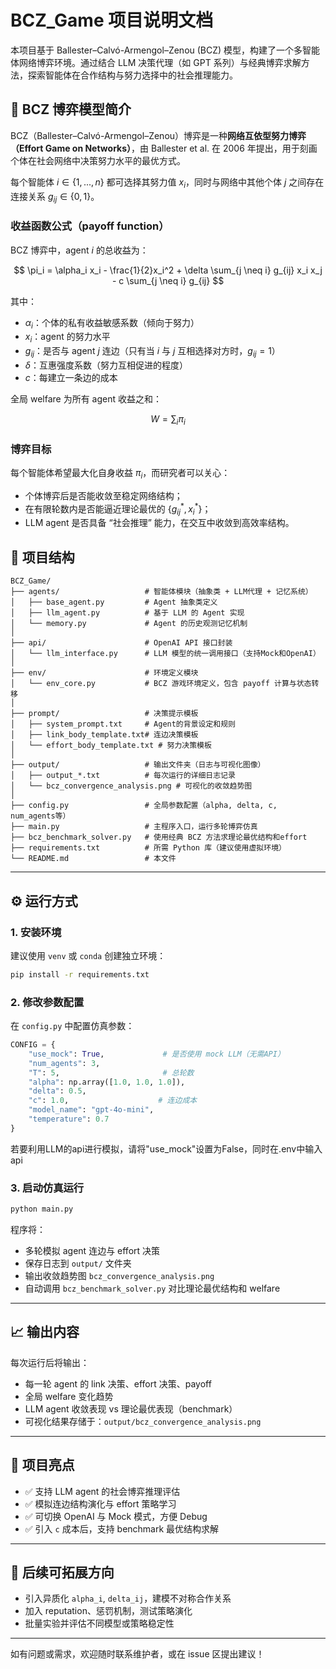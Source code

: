 # BCZ\_Game 项目说明文档

本项目基于 Ballester–Calvó-Armengol–Zenou (BCZ) 模型，构建了一个多智能体网络博弈环境。通过结合 LLM 决策代理（如 GPT 系列）与经典博弈求解方法，探索智能体在合作结构与努力选择中的社会推理能力。

## 🎲 BCZ 博弈模型简介

BCZ（Ballester–Calvó-Armengol–Zenou）博弈是一种**网络互依型努力博弈（Effort Game on Networks）**，由 Ballester et al. 在 2006 年提出，用于刻画个体在社会网络中决策努力水平的最优方式。

每个智能体 $i \in \{1, ..., n\}$ 都可选择其努力值 $x_i$，同时与网络中其他个体 $j$ 之间存在连接关系 $g_{ij} \in \{0, 1\}$。

### 收益函数公式（payoff function）

BCZ 博弈中，agent $i$ 的总收益为：

$$
\pi_i = \alpha_i x_i - \frac{1}{2}x_i^2 + \delta \sum_{j \neq i} g_{ij} x_i x_j - c \sum_{j \neq i} g_{ij}
$$

其中：

* $\alpha_i$：个体的私有收益敏感系数（倾向于努力）
* $x_i$：agent 的努力水平
* $g_{ij}$：是否与 agent $j$ 连边（只有当 $i$ 与 $j$ 互相选择对方时，$g_{ij} = 1$）
* $\delta$：互惠强度系数（努力互相促进的程度）
* $c$：每建立一条边的成本

全局 welfare 为所有 agent 收益之和：

$$
W = \sum_i \pi_i
$$

### 博弈目标

每个智能体希望最大化自身收益 $\pi_i$，而研究者可以关心：

* 个体博弈后是否能收敛至稳定网络结构；
* 在有限轮数内是否能逼近理论最优的 $\{g_{ij}^*, x_i^*\}$；
* LLM agent 是否具备 “社会推理” 能力，在交互中收敛到高效率结构。


## 📁 项目结构

```
BCZ_Game/
├── agents/                   # 智能体模块（抽象类 + LLM代理 + 记忆系统）
│   ├── base_agent.py         # Agent 抽象类定义
│   ├── llm_agent.py          # 基于 LLM 的 Agent 实现
│   └── memory.py             # Agent 的历史观测记忆机制
│
├── api/                      # OpenAI API 接口封装
│   └── llm_interface.py      # LLM 模型的统一调用接口（支持Mock和OpenAI）
│
├── env/                      # 环境定义模块
│   └── env_core.py           # BCZ 游戏环境定义，包含 payoff 计算与状态转移
│
├── prompt/                   # 决策提示模板
│   ├── system_prompt.txt     # Agent的背景设定和规则
│   ├── link_body_template.txt# 连边决策模板
│   └── effort_body_template.txt # 努力决策模板
│
├── output/                   # 输出文件夹（日志与可视化图像）
│   ├── output_*.txt          # 每次运行的详细日志记录
│   └── bcz_convergence_analysis.png # 可视化的收敛趋势图
│
├── config.py                 # 全局参数配置（alpha, delta, c, num_agents等）
├── main.py                   # 主程序入口，运行多轮博弈仿真
├── bcz_benchmark_solver.py   # 使用经典 BCZ 方法求理论最优结构和effort
├── requirements.txt          # 所需 Python 库（建议使用虚拟环境）
└── README.md                 # 本文件
```

---

## ⚙️ 运行方式

### 1. 安装环境

建议使用 `venv` 或 `conda` 创建独立环境：

```bash
pip install -r requirements.txt
```

### 2. 修改参数配置

在 `config.py` 中配置仿真参数：

```python
CONFIG = {
    "use_mock": True,             # 是否使用 mock LLM（无需API）
    "num_agents": 3,
    "T": 5,                       # 总轮数
    "alpha": np.array([1.0, 1.0, 1.0]),
    "delta": 0.5,
    "c": 1.0,                    # 连边成本
    "model_name": "gpt-4o-mini",
    "temperature": 0.7
}
```

若要利用LLM的api进行模拟，请将"use_mock"设置为False，同时在.env中输入api

### 3. 启动仿真运行

```bash
python main.py
```

程序将：

* 多轮模拟 agent 连边与 effort 决策
* 保存日志到 `output/` 文件夹
* 输出收敛趋势图 `bcz_convergence_analysis.png`
* 自动调用 `bcz_benchmark_solver.py` 对比理论最优结构和 welfare

---

## 📈 输出内容

每次运行后将输出：

* 每一轮 agent 的 link 决策、effort 决策、payoff
* 全局 welfare 变化趋势
* LLM agent 收敛表现 vs 理论最优表现（benchmark）
* 可视化结果存储于：`output/bcz_convergence_analysis.png`

---

## 🧠 项目亮点

* ✅ 支持 LLM agent 的社会博弈推理评估
* ✅ 模拟连边结构演化与 effort 策略学习
* ✅ 可切换 OpenAI 与 Mock 模式，方便 Debug
* ✅ 引入 `c` 成本后，支持 benchmark 最优结构求解

---

## 🧪 后续可拓展方向

* 引入异质化 `alpha_i`, `delta_ij`，建模不对称合作关系
* 加入 reputation、惩罚机制，测试策略演化
* 批量实验并评估不同模型或策略稳定性

---

如有问题或需求，欢迎随时联系维护者，或在 issue 区提出建议！
